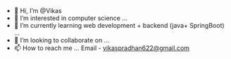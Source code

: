 - 👋 Hi, I’m @Vikas
- 👀 I’m interested in computer science ...
- 🌱 I’m currently learning web development + backend (java+ SpringBoot)
 ...
- 💞️ I’m looking to collaborate on ...
- 📫 How to reach me ... Email - vikaspradhan622@gmail.com

<!---
VKS1572/VKS1572 is a ✨ special ✨ repository because its `README.md` (this file) appears on your GitHub profile.
You can click the Preview link to take a look at your changes.
--->
